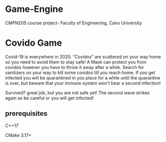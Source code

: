 # Game-Engine
CMPN205 course project- Faculty of Engineering, Cairo University

# Covido Game
Covid-19 is everywhere in 2020. “Covidos” are scattered on your way home so you need to avoid them to stay safe! A Mask can protect you from covidos however you have to throw it away after a while. Search for sanitizers on your way to kill some covidos till you reach home. If you get infected you will be quarantined in you place for a while until the quarantine is over, but beware that your immune
system won't bear a second infection!

Survived? great job, but you are not safe yet! The second wave  strikes again so be careful or you will get infected!

## prerequisites
C++17

CMake 3.17+ 
